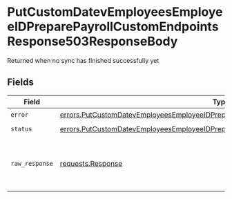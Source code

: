 # PutCustomDatevEmployeesEmployeeIDPreparePayrollCustomEndpointsResponse503ResponseBody

Returned when no sync has finished successfully yet


## Fields

| Field                                                                                                                                                                                            | Type                                                                                                                                                                                             | Required                                                                                                                                                                                         | Description                                                                                                                                                                                      |
| ------------------------------------------------------------------------------------------------------------------------------------------------------------------------------------------------ | ------------------------------------------------------------------------------------------------------------------------------------------------------------------------------------------------ | ------------------------------------------------------------------------------------------------------------------------------------------------------------------------------------------------ | ------------------------------------------------------------------------------------------------------------------------------------------------------------------------------------------------ |
| `error`                                                                                                                                                                                          | [errors.PutCustomDatevEmployeesEmployeeIDPreparePayrollCustomEndpointsResponse503Error](../../models/errors/putcustomdatevemployeesemployeeidpreparepayrollcustomendpointsresponse503error.md)   | :heavy_check_mark:                                                                                                                                                                               | N/A                                                                                                                                                                                              |
| `status`                                                                                                                                                                                         | [errors.PutCustomDatevEmployeesEmployeeIDPreparePayrollCustomEndpointsResponse503Status](../../models/errors/putcustomdatevemployeesemployeeidpreparepayrollcustomendpointsresponse503status.md) | :heavy_check_mark:                                                                                                                                                                               | N/A                                                                                                                                                                                              |
| `raw_response`                                                                                                                                                                                   | [requests.Response](https://requests.readthedocs.io/en/latest/api/#requests.Response)                                                                                                            | :heavy_minus_sign:                                                                                                                                                                               | Raw HTTP response; suitable for custom response parsing                                                                                                                                          |